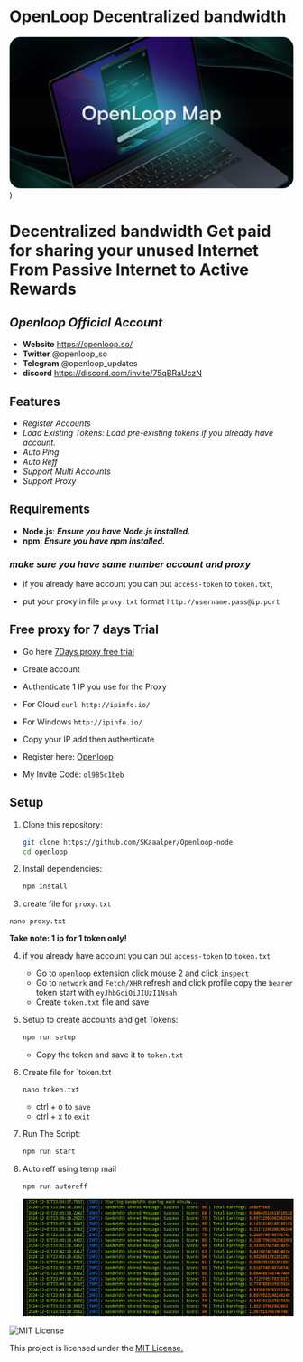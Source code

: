 # **OpenLoop Decentralized bandwidth**


![Banner](https://github.com/SKaaalper/Openloop-node/blob/main/OpenLoopMap.DdU9p2P0.png))


# **Decentralized bandwidth Get paid for sharing your unused Internet From Passive Internet to Active Rewards**


## *Openloop Official Account*

- **Website** https://openloop.so/
- **Twitter** @openloop_so
- **Telegram** @openloop_updates
- **discord** https://discord.com/invite/75qBRaUczN


## **Features**

- *Register Accounts*
- *Load Existing Tokens: Load pre-existing tokens if you already have account.*
- *Auto Ping*
- *Auto Reff*
- *Support Multi Accounts*
- *Support Proxy*


## **Requirements**

- **Node.js**: ***Ensure you have Node.js installed.***
- **npm**: ***Ensure you have npm installed.***


### ***make sure you have same number account and proxy***


- if you already have account you can put `access-token` to `token.txt`,

- put your proxy in file `proxy.txt` format `http://username:pass@ip:port`


## **Free proxy for 7 days Trial**

- Go here [7Days proxy free trial](https://dashboard.proxyscrape.com/v2/services/premium/ip-authentication/d0a61512-5605-46df-8653-7e7a3d26c830)
- Create account
- Authenticate 1 IP you use for the Proxy
- For Cloud `curl http://ipinfo.io/`
- For Windows `http://ipinfo.io/`
- Copy your IP add then authenticate

- Register here: [Openloop](chrome://extensions/?id=effapmdildnpkiaeghlkicpfflpiambm)
- My Invite Code: `ol985c1beb`


## Setup

1. Clone this repository:
   ```bash
   git clone https://github.com/SKaaalper/Openloop-node
   cd openloop
   ```
2. Install dependencies:
   ```bash
   npm install
   ```
3. create file for `proxy.txt`
  ```
  nano proxy.txt
  ```
**Take note: 1 ip for 1 token only!**

4. if you already have account you can put `access-token` to `token.txt`
   - Go to `openloop` extension click mouse 2 and click `inspect`
   - Go to `network` and `Fetch/XHR` refresh and click profile copy the `bearer` token start with `eyJhbGciOiJIUzI1Nsah`
   - Create `token.txt` file and save

5. Setup to create accounts and get Tokens:
   ```bash
   npm run setup
   ```
   - Copy the token and save it to `token.txt`

6. Create file for `token.txt
   ```
   nano token.txt
   ```
   - ctrl + o to `save`
   - ctrl + x to `exit`
   
7. Run The Script:
   ```bash
   npm run start
   ```
8. Auto reff using temp mail
   ```bash
   npm run autoreff
   ```

   ![Banner](https://github.com/SKaaalper/Openloop-node/blob/main/123.png)
   
![MIT License](https://img.shields.io/badge/License-MIT-yellow)

   This project is licensed under the [MIT License.](https://github.com/SKaaalper/Openloop-node/blob/main/LICENSE)
